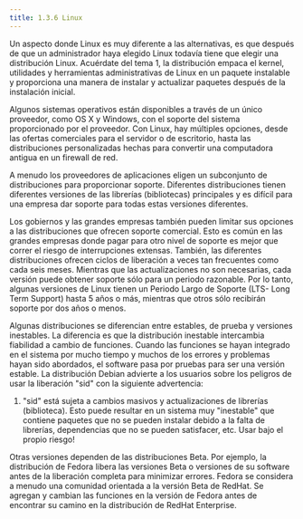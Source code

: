 ```yaml
---
title: 1.3.6 Linux
---
```


Un aspecto donde Linux es muy diferente a las alternativas, es que después de que un administrador haya elegido Linux todavía tiene que elegir una distribución Linux. Acuérdate del tema 1, la distribución empaca el kernel, utilidades y herramientas administrativas de Linux en un paquete instalable y proporciona una manera de instalar y actualizar paquetes después de la instalación inicial.

Algunos sistemas operativos están disponibles a través de un único proveedor, como OS X y Windows, con el soporte del sistema proporcionado por el proveedor. Con Linux, hay múltiples opciones, desde las ofertas comerciales para el servidor o de escritorio, hasta las distribuciones personalizadas hechas para convertir una computadora antigua en un firewall de red.

A menudo los proveedores de aplicaciones eligen un subconjunto de distribuciones para proporcionar soporte. Diferentes distribuciones tienen diferentes versiones de las librerías (bibliotecas) principales y es difícil para una empresa dar soporte para todas estas versiones diferentes.

Los gobiernos y las grandes empresas también pueden limitar sus opciones a las distribuciones que ofrecen soporte comercial. Esto es común en las grandes empresas donde pagar para otro nivel de soporte es mejor que correr el riesgo de interrupciones extensas. También, las diferentes distribuciones ofrecen ciclos de liberación a veces tan frecuentes como cada seis meses. Mientras que las actualizaciones no son necesarias, cada versión puede obtener soporte sólo para un periodo razonable. Por lo tanto, algunas versiones de Linux tienen un Periodo Largo de Soporte (LTS- Long Term Support) hasta 5 años o más, mientras que otros sólo recibirán soporte por dos años o menos.

Algunas distribuciones se diferencian entre estables, de prueba y versiones inestables. La diferencia es que la distribución inestable intercambia fiabilidad a cambio de funciones. Cuando las funciones se hayan integrado en el sistema por mucho tiempo y muchos de los errores y problemas hayan sido abordados, el software pasa por pruebas para ser una versión estable. La distribución Debian advierte a los usuarios sobre los peligros de usar la liberación "sid" con la siguiente advertencia:

1. "sid" está sujeta a cambios masivos y actualizaciones de librerías (biblioteca). Esto puede resultar en un sistema muy "inestable" que contiene paquetes que no se pueden instalar debido a la falta de librerías, dependencias que no se pueden satisfacer, etc. Usar bajo el propio riesgo!

Otras versiones dependen de las distribuciones Beta. Por ejemplo, la distribución de Fedora libera las versiones Beta o versiones de su software antes de la liberación completa para minimizar errores. Fedora se considera a menudo una comunidad orientada a la versión Beta de RedHat. Se agregan y cambian las funciones en la versión de Fedora antes de encontrar su camino en la distribución de RedHat Enterprise.
